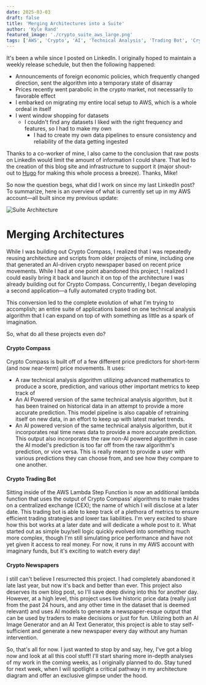 ```yaml
---
date: 2025-03-03
draft: false
title: 'Merging Architectures into a Suite'
author: 'Kyle Rand'
featured_image: './crypto_suite_aws_large.png'
tags: ['AWS', 'Crypto', 'AI', 'Technical Analysis', 'Trading Bot', 'Crypto Compass', 'Crypto Newspaper']
---
```


It's been a while since I posted on LinkedIn. I originally hoped to maintain a weekly release schedule, but then the following happened:
- Announcements of foreign economic policies, which frequently changed direction, sent the algorithm into a temporary state of disarray
- Prices recently went parabolic in the crypto market, not necessarily to favorable effect
- I embarked on migrating my entire local setup to AWS, which is a whole ordeal in itself
- I went window shopping for datasets
  - I couldn't find any datasets I liked with the right frequency and features, so I had to make my own
    - I had to create my own data pipelines to ensure consistency and reliability of the data getting ingested

Thanks to a co-worker of mine, I also came to the conclusion that raw posts on LinkedIn would limit the amount of information I could share. That led to the creation of this blog site and infrastructure to support it (major shout-out to [Hugo](https://gohugo.io/) for making this whole process a breeze). Thanks, Mike!

So now the question begs, what did I work on since my last LinkedIn post? To summarize, here is an overview of what is currently set up in my AWS account—all built since my previous update:

![Suite Architecture](/crypto_suite_aws_large.png)

# Merging Architectures
While I was building out Crypto Compass, I realized that I was repeatedly reusing architecture and scripts from older projects of mine, including one that generated an AI-driven crypto newspaper based on recent price movements. While I had at one point abandoned this project, I realized I could easily bring it back and launch it on top of the architecture I was already building out for Crypto Compass. Concurrently, I began developing a second application—a fully automated crypto trading bot.

This conversion led to the complete evolution of what I'm trying to accomplish; an entire suite of applications based on one technical analysis algorithm that I can expand on top of with something as little as a spark of imagination.

So, what do all these projects even do?

#### Crypto Compass
Crypto Compass is built off of a few different price predictors for short-term (and now near-term) price movements. It uses:
- A raw technical analysis algorithm utilizing advanced mathematics to produce a score, prediction, and various other important metrics to keep track of
- An AI Powered version of the same technical analysis algorithm, but it has been trained on historical data in an attempt to provide a more accurate prediction. This model pipeline is also capable of retraining itself on new data, in an effort to keep up with latest market trends.
- An AI powered version of the same technical analysis algorithm, but it incorporates real time news data to provide a more accurate prediction. This output also incorporates the raw non-AI powered algorithm in case the AI model's prediction is too far off from the raw algorithm's prediction, or vice versa. This is really meant to provide a user with various predictions they can choose from, and see how they compare to one another.

#### Crypto Trading Bot
Sitting inside of the AWS Lambda Step Function is now an additional lambda function that uses the output of Crypto Compass' algorithms to make trades on a centralized exchange (CEX); the name of which I will disclose at a later date. This trading bot is able to keep track of a plethora of metrics to ensure efficient trading strategies and lower tax liabilities. I'm very excited to share how this bot works at a later date and will dedicate a whole post to it. What started out as simple buy/sell logic quickly evolved into something much more complex, though I'm still simulating price performance and have not yet given it access to real money. For now, it runs in my AWS account with imaginary funds, but it's exciting to watch every day!

#### Crypto Newspapers
I still can't believe I resurrected this project. I had completely abandoned it late last year, but now it's back and better than ever. This project also deserves its own blog post, so I'll save deep diving into this for another day. However, at a high level, this project uses live historic price data (really just from the past 24 hours, and any other time in the dataset that is deemed relevant) and uses AI models to generate a newspaper-esque output that can be used by traders to make decisions or just for fun. Utilizing both an AI Image Generator and an AI Text Generator, this project is able to stay self-sufficient and generate a new newspaper every day without any human intervention.


So, that's all for now. I just wanted to stop by and say, hey, I've got a blog now and look at all this cool stuff! I'll start sharing more in-depth analyses of my work in the coming weeks, as I originally planned to do. Stay tuned for next week, when I will spotlight a critical pathway in my architecture diagram and offer an exclusive glimpse under the hood.